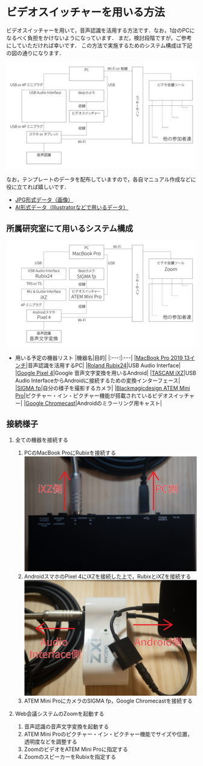 # ビデオスイッチャーを用いる方法
ビデオスイッチャーを用いて，音声認識を活用する方法です．なお，1台のPCになるべく負担をかけないようになっています．
まだ，検討段階ですが，ご参考にしていただければ幸いです．
この方法で実施するためのシステム構成は下記の図の通りになります．

![接続イメージのテンプレ](fig/Template_Using_VideoSwitcher-JP-Light.jpg)


なお，テンプレートのデータを配布していますので，各自マニュアル作成などに役に立てれば嬉しいです．
  - [JPG形式データ（画像）](fig/template/Template_Using_VideoSwitcher-JP.jpg)
  - [AI形式データ（Illustratorなどで用いるデータ）](fig/template/Template_Using_VideoSwitcher-JP.ai)


## 所属研究室にて用いるシステム構成
![システム](fig/Using_VideoSwitcher_ThetaAkihisa-JP-Light.jpg)


- 用いる予定の機器リスト
  |機器名|目的|
  |:---:|:---|
  |[MacBook Pro 2019 13インチ](https://support.apple.com/kb/SP795?viewlocale=ja_JP&locale=ja_JP)|音声認識を活用するPC|
  |[Roland Rubix24](https://www.roland.com/jp/products/rubix24/)|USB Audio Interface|
  |[Google Pixel 4](https://store.google.com/jp/product/pixel_4)|Google 音声文字変換を用いるAndroid|
  |[TASCAM iXZ](https://tascam.jp/jp/product/ixz/top)|USB Audio InterfaceからAndroidに接続するための変換インターフェース|
  |[SIGMA fp](https://www.sigma-global.com/jp/cameras/fp-series/)|自分の様子を撮影するカメラ|
  |[Blackmagicdesign ATEM Mini Pro](https://www.blackmagicdesign.com/jp/products/atemmini/techspecs/W-APS-14)|ピクチャー・イン・ピクチャー機能が搭載されているビデオスイッチャー|
  |[Google Chromecast](https://store.google.com/jp/product/chromecast)|Androidのミラーリング用キャスト|
  

  
## 接続様子
1. 全ての機器を接続する
    1. PCのMacBook ProにRubixを接続する  
      ![](fig/Sample/AudioInterface-Light.jpg)
    1. AndroidスマホのPixel 4にiXZを接続した上で，RubixとiXZを接続する  
      ![](fig/Sample/iXZ-Light.jpg)
    1. ATEM Mini ProにカメラのSIGMA fp，Google Chromecastを接続する

1. Web会議システムのZoomを起動する    
    1. 音声認識の音声文字変換を起動する
    1. ATEM Mini Proのピクチャー・イン・ピクチャー機能でサイズや位置，透明度などを調整する
    1. ZoomのビデオをATEM Mini Proに指定する
    1. ZoomのスピーカーをRubixを指定する
    
